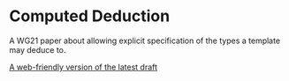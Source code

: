 # Computed Deduction

A WG21 paper about allowing explicit specification of the types a template may deduce to.

[A web-friendly version of the latest draft](https://atomgalaxy.github.io/isocpp-1107/generated/d1107.pdf)
